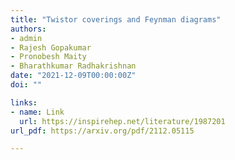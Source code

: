 ```yaml
---
title: "Twistor coverings and Feynman diagrams"
authors:
- admin
- Rajesh Gopakumar
- Pronobesh Maity
- Bharathkumar Radhakrishnan
date: "2021-12-09T00:00:00Z"
doi: ""

links:
- name: Link
  url: https://inspirehep.net/literature/1987201
url_pdf: https://arxiv.org/pdf/2112.05115

---
```


